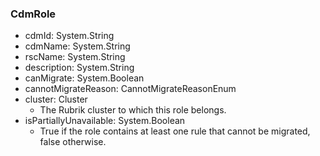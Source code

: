### CdmRole
- cdmId: System.String
- cdmName: System.String
- rscName: System.String
- description: System.String
- canMigrate: System.Boolean
- cannotMigrateReason: CannotMigrateReasonEnum
- cluster: Cluster
  - The Rubrik cluster to which this role belongs.
- isPartiallyUnavailable: System.Boolean
  - True if the role contains at least one rule that cannot be migrated, false otherwise.
